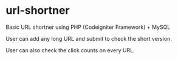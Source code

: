 # url-shortner
Basic URL shortner using PHP (Codeigniter Framework) + MySQL

User can add any long URL and submit to check the short version.

User can also check the click counts on every URL.
